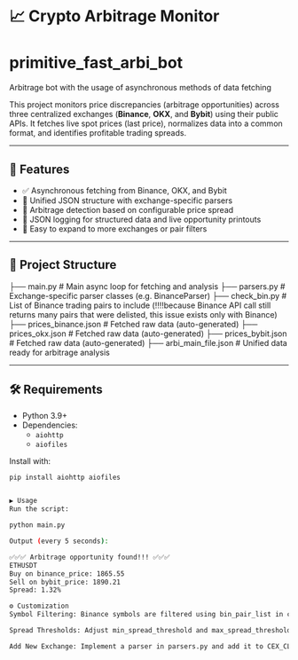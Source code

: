 # 📈 Crypto Arbitrage Monitor
# primitive_fast_arbi_bot
Arbitrage bot with the usage of asynchronous methods of data fetching

This project monitors price discrepancies (arbitrage opportunities) across three centralized exchanges (**Binance**, **OKX**, and **Bybit**) using their public APIs. It fetches live spot prices (last price), normalizes data into a common format, and identifies profitable trading spreads.

---

## 🚀 Features

- ✅ Asynchronous fetching from Binance, OKX, and Bybit
- 🔄 Unified JSON structure with exchange-specific parsers
- 🧠 Arbitrage detection based on configurable price spread
- 📝 JSON logging for structured data and live opportunity printouts
- 🔧 Easy to expand to more exchanges or pair filters

---

## 📂 Project Structure

├── main.py # Main async loop for fetching and analysis
├── parsers.py # Exchange-specific parser classes (e.g. BinanceParser)
├── check_bin.py # List of Binance trading pairs to include (‼️‼️because Binance API call still returns many pairs that were delisted, this issue exists only with Binance)
├── prices_binance.json # Fetched raw data (auto-generated)
├── prices_okx.json  # Fetched raw data (auto-generated)
├── prices_bybit.json  # Fetched raw data (auto-generated)
├── arbi_main_file.json # Unified data ready for arbitrage analysis



---

## 🛠️ Requirements

- Python 3.9+
- Dependencies:
  - `aiohttp`
  - `aiofiles`

Install with:

```bash
pip install aiohttp aiofiles


▶️ Usage
Run the script:

python main.py

Output (every 5 seconds):

✅✅✅ Arbitrage opportunity found!!! ✅✅✅
ETHUSDT
Buy on binance_price: 1865.55
Sell on bybit_price: 1890.21
Spread: 1.32%

⚙️ Customization
Symbol Filtering: Binance symbols are filtered using bin_pair_list in check_bin.py

Spread Thresholds: Adjust min_spread_threshold and max_spread_threshold in arb_opportunity()

Add New Exchange: Implement a parser in parsers.py and add it to CEX_CLASSES
